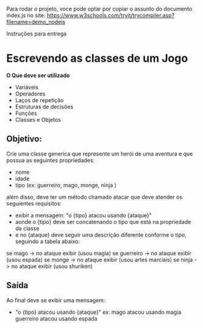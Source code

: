 Para rodar o projeto, voce pode optar por copiar o assunto do documento index.js no site:
https://www.w3schools.com/tryit/trycompiler.asp?filename=demo_nodejs

Instruções para entrega

# Escrevendo as classes de um Jogo

**O Que deve ser utilizado**

-   Variáveis
-   Operadores
-   Laços de repetição
-   Estruturas de decisões
-   Funções
-   Classes e Objetos

## Objetivo:

Crie uma classe generica que represente um herói de uma aventura e que possua as seguintes propriedades:

-   nome
-   idade
-   tipo (ex: guerreiro, mago, monge, ninja )

além disso, deve ter um método chamado atacar que deve atender os seguientes requisitos:

-   exibir a mensagem: "o {tipo} atacou usando {ataque}"
-   aonde o {tipo} deve ser concatenando o tipo que está na propriedade da classe
-   e no {ataque} deve seguir uma descrição diferente conforme o tipo, seguindo a tabela abaixo:

se mago -> no ataque exibir (usou magia)
se guerreiro -> no ataque exibir (usou espada)
se monge -> no ataque exibir (usou artes marciais)
se ninja -> no ataque exibir (usou shuriken)

## Saída

Ao final deve se exibir uma mensagem:

-   "o {tipo} atacou usando {ataque}"
    ex: mago atacou usando magia
    guerreiro atacou usando espada
